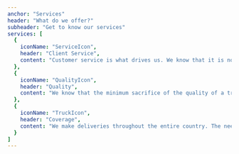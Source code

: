 ```yaml
---
anchor: "Services"
header: "What do we offer?"
subheader: "Get to know our services"
services: [
  {
    iconName: "ServiceIcon",
    header: "Client Service",
    content: "Customer service is what drives us. We know that it is not only about price and quality, so that;s why the customer and all their needs are always in mind."
  },
  {
    iconName: "QualityIcon",
    header: "Quality",
    content: "We know that the minimum sacrifice of the quality of a truck part is costly for both us and the customer. We only offer products that we think have the best cost-benefit balance."
  },
  {
    iconName: "TruckIcon",
    header: "Coverage",
    content: "We make deliveries throughout the entire country. The needed variety and quantity, at the needed place and time."
  }
]
---
```

